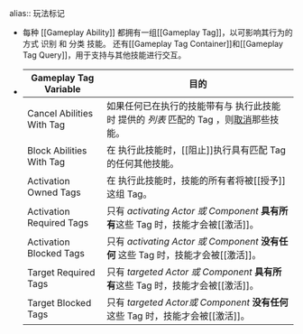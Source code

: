 alias:: 玩法标记

- 每种 [[Gameplay Ability]] 都拥有一组[[Gameplay Tag]]，以可影响其行为的方式 识别 和 分类 技能。
  还有[[Gameplay Tag Container]]和[[Gameplay Tag Query]]，用于支持与其他技能进行交互。
- |Gameplay Tag Variable|目的|
  |--|--|
  |Cancel Abilities With Tag|如果任何已在执行的技能带有与 执行此技能时 提供的 *列表* 匹配的 Tag ，则[取消]([[取消技能]])那些技能。|
  |Block Abilities With Tag|在 执行此技能时，[[阻止]]执行具有匹配 Tag 的任何其他技能。|
  |Activation Owned Tags|在 执行此技能时，技能的所有者将被[[授予]]这组 Tag。|
  |Activation Required Tags|只有 *activating Actor 或 Component* **具有所有**这些 Tag 时，技能才会被[[激活]]。|
  |Activation Blocked Tags|只有 *activating Actor 或 Component* **没有任何** 这些 Tag 时，技能才会被[[激活]]。|
  |Target Required Tags|只有 *targeted Actor 或 Component* **具有所有**这些 Tag 时，技能才会被[[激活]]。|
  |Target Blocked Tags|只有 *targeted  Actor或 Component* **没有任何**这些 Tag 时，技能才会被[[激活]]。|